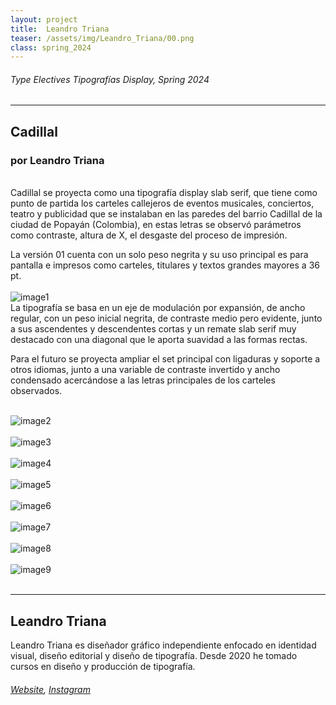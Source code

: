 ```yaml
---
layout: project
title:  Leandro Triana
teaser: /assets/img/Leandro_Triana/00.png
class: spring_2024
---
```

###### Type Electives Tipografías Display, Spring 2024 ######
---
## Cadillal ##
### por Leandro Triana ###
<br>
Cadillal se proyecta como una tipografía display slab serif, que tiene como punto de partida los carteles callejeros de eventos musicales, conciertos, teatro y publicidad que se instalaban en las paredes del barrio Cadillal de la ciudad de Popayán (Colombia), en estas letras se observó parámetros como contraste, altura de X, el desgaste del proceso de impresión.

La versión 01 cuenta con un solo peso negrita y su uso principal es para pantalla e impresos como carteles, titulares y textos grandes mayores a 36 pt.
<br><br>
![image1](/assets/img/Leandro_Triana/01.png)
<br>
La tipografía se basa en un eje de modulación por expansión, de ancho regular, con un peso inicial negrita, de contraste medio pero evidente, junto a sus ascendentes y descendentes cortas y un remate slab serif muy destacado con una diagonal que le aporta suavidad a las formas rectas.

Para el futuro se proyecta ampliar el set principal con ligaduras y soporte a otros idiomas, junto a una variable de contraste invertido y ancho condensado acercándose a las letras principales de los carteles observados.
<br><br>

![image2](/assets/img/Leandro_Triana/02.png)
<br><br>
![image3](/assets/img/Leandro_Triana/03.png)
<br><br>
![image4](/assets/img/Leandro_Triana/04.png)
<br><br>
![image5](/assets/img/Leandro_Triana/05.png)
<br><br>
![image6](/assets/img/Leandro_Triana/06.png)
<br><br>
![image7](/assets/img/Leandro_Triana/07.png)
<br><br>
![image8](/assets/img/Leandro_Triana/08.png)
<br><br>
![image9](/assets/img/Leandro_Triana/09.png)
<br><br>

---
## Leandro Triana ##
Leandro Triana es diseñador gráfico independiente enfocado en identidad visual, diseño editorial y diseño de tipografía. Desde 2020 he tomado cursos en diseño y producción de tipografía.
<br>
###### [Website](https://www.behance.net/leandrotriana), [Instagram](https://www.instagram.com/leandro_triana) ######
